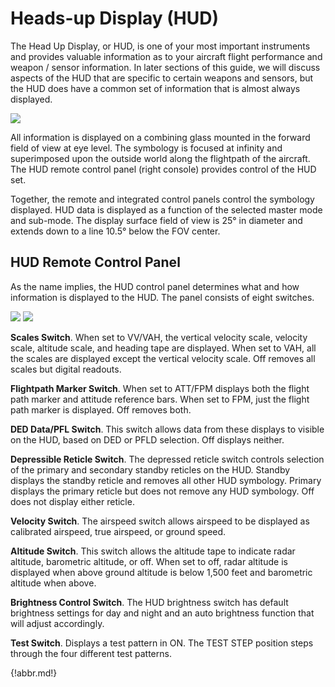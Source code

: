 # Heads-up Display (HUD)

The Head Up Display, or HUD, is one of your most important instruments and provides valuable information as
to your aircraft flight performance and weapon / sensor information. In later sections of this guide, we will
discuss aspects of the HUD that are specific to certain weapons and sensors, but the HUD does have a
common set of information that is almost always displayed.

![](img/img-75-1-screen.jpg)

All information is displayed on a combining glass mounted in the forward field of view at eye level. The
symbology is focused at infinity and superimposed upon the outside world along the flightpath of the aircraft.
The HUD remote control panel (right console) provides control of the HUD set.

Together, the remote and integrated control panels control the symbology displayed. HUD data is displayed as
a function of the selected master mode and sub-mode. The display surface field of view is 25° in diameter and
extends down to a line 10.5° below the FOV center.

## HUD Remote Control Panel

As the name implies, the HUD control panel determines what and how information is displayed to the HUD. The
panel consists of eight switches.

![](img/img-076-297.jpg)
![](img/img-76-1-screen.jpg)

**Scales Switch**. When set to VV/VAH, the vertical velocity scale, velocity scale, altitude scale, and heading tape
are displayed. When set to VAH, all the scales are displayed except the vertical velocity scale. Off removes all
scales but digital readouts.

**Flightpath Marker Switch**. When set to ATT/FPM displays both the flight path marker and attitude reference
bars. When set to FPM, just the flight path marker is displayed. Off removes both.

**DED Data/PFL Switch**. This switch allows data from these displays to visible on the HUD, based on DED or
PFLD selection. Off displays neither.

**Depressible Reticle Switch**. The depressed reticle switch controls selection of the primary and secondary
standby reticles on the HUD. Standby displays the standby reticle and removes all other HUD symbology.
Primary displays the primary reticle but does not remove any HUD symbology. Off does not display either
reticle.

**Velocity Switch**. The airspeed switch allows airspeed to be displayed as calibrated airspeed, true airspeed, or
ground speed.

**Altitude Switch**. This switch allows the altitude tape to indicate radar altitude, barometric altitude, or off. When
set to off, radar altitude is displayed when above ground altitude is below 1,500 feet and barometric altitude
when above.

**Brightness Control Switch**. The HUD brightness switch has default brightness settings for day and night and
an auto brightness function that will adjust accordingly.

**Test Switch**. Displays a test pattern in ON. The TEST STEP position steps through the four different test
patterns.

{!abbr.md!}
